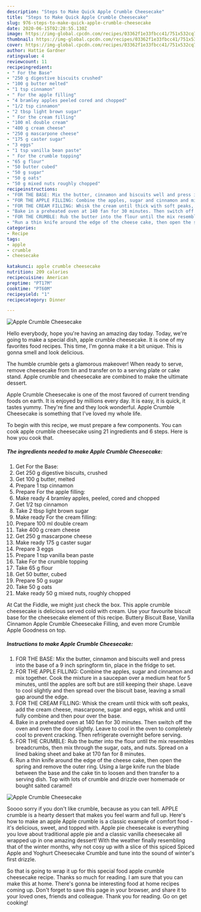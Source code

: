 ```yaml
---
description: "Steps to Make Quick Apple Crumble Cheesecake"
title: "Steps to Make Quick Apple Crumble Cheesecake"
slug: 976-steps-to-make-quick-apple-crumble-cheesecake
date: 2020-06-15T02:28:55.130Z
image: https://img-global.cpcdn.com/recipes/03362f1e33fbcc41/751x532cq70/apple-crumble-cheesecake-recipe-main-photo.jpg
thumbnail: https://img-global.cpcdn.com/recipes/03362f1e33fbcc41/751x532cq70/apple-crumble-cheesecake-recipe-main-photo.jpg
cover: https://img-global.cpcdn.com/recipes/03362f1e33fbcc41/751x532cq70/apple-crumble-cheesecake-recipe-main-photo.jpg
author: Hattie Gardner
ratingvalue: 4
reviewcount: 11
recipeingredient:
- " For the Base"
- "250 g digestive biscuits crushed"
- "100 g butter melted"
- "1 tsp cinnamon"
- " For the apple filling"
- "4 bramley apples peeled cored and chopped"
- "1/2 tsp cinnamon"
- "2 tbsp light brown sugar"
- " For the cream filling"
- "100 ml double cream"
- "400 g cream cheese"
- "250 g mascarpone cheese"
- "175 g caster sugar"
- "3 eggs"
- "1 tsp vanilla bean paste"
- " For the crumble topping"
- "65 g flour"
- "50 butter cubed"
- "50 g sugar"
- "50 g oats"
- "50 g mixed nuts roughly chopped"
recipeinstructions:
- "FOR THE BASE: Mix the butter, cinnamon and biscuits well and press into the base of a 9 inch springform tin, place in the fridge to set."
- "FOR THE APPLE FILLING: Combine the apples, sugar and cinnamon and mix together. Cook the mixture in a saucepan over a medium heat for 5 minutes, until the apples are soft but are still keeping their shape. Leave to cool slightly and then spread over the biscuit base, leaving a small gap around the edge."
- "FOR THE CREAM FILLING: Whisk the cream until thick with soft peaks, add the cream cheese, mascarpone, sugar and eggs, whisk and until fully combine and then pour over the base."
- "Bake in a preheated oven at 140 fan for 30 minutes. Then switch off the oven and oven the door slightly. Leave to cool in the oven to completely cool to prevent cracking. Then refrigerate overnight before serving."
- "FOR THE CRUMBLE: Rub the butter into the flour until the mix resembles breadcrumbs, then mix through the sugar, oats, and nuts. Spread on a lined baking sheet and bake at 170 fan for 8 minutes."
- "Run a thin knife around the edge of the cheese cake, then open the spring and remove the outer ring. Using a large knife run the blade between the base and the cake tin to loosen and then transfer to a serving dish. Top with lots of crumble and drizzle over homemade or bought salted caramel!"
categories:
- Recipe
tags:
- apple
- crumble
- cheesecake

katakunci: apple crumble cheesecake 
nutrition: 209 calories
recipecuisine: American
preptime: "PT17M"
cooktime: "PT60M"
recipeyield: "1"
recipecategory: Dinner

---
```



![Apple Crumble Cheesecake](https://img-global.cpcdn.com/recipes/03362f1e33fbcc41/751x532cq70/apple-crumble-cheesecake-recipe-main-photo.jpg)

Hello everybody, hope you're having an amazing day today. Today, we're going to make a special dish, apple crumble cheesecake. It is one of my favorites food recipes. This time, I'm gonna make it a bit unique. This is gonna smell and look delicious.

The humble crumble gets a glamorous makeover! When ready to serve, remove cheesecake from tin and transfer on to a serving plate or cake stand. Apple crumble and cheesecake are combined to make the ultimate dessert.

Apple Crumble Cheesecake is one of the most favored of current trending foods on earth. It is enjoyed by millions every day. It is easy, it is quick, it tastes yummy. They're fine and they look wonderful. Apple Crumble Cheesecake is something that I've loved my whole life.


To begin with this recipe, we must prepare a few components. You can cook apple crumble cheesecake using 21 ingredients and 6 steps. Here is how you cook that.

<!--inarticleads1-->

##### The ingredients needed to make Apple Crumble Cheesecake:

1. Get  For the Base:
1. Get 250 g digestive biscuits, crushed
1. Get 100 g butter, melted
1. Prepare 1 tsp cinnamon
1. Prepare  For the apple filling:
1. Make ready 4 bramley apples, peeled, cored and chopped
1. Get 1/2 tsp cinnamon
1. Take 2 tbsp light brown sugar
1. Make ready  For the cream filling:
1. Prepare 100 ml double cream
1. Take 400 g cream cheese
1. Get 250 g mascarpone cheese
1. Make ready 175 g caster sugar
1. Prepare 3 eggs
1. Prepare 1 tsp vanilla bean paste
1. Take  For the crumble topping
1. Take 65 g flour
1. Get 50 butter, cubed
1. Prepare 50 g sugar
1. Take 50 g oats
1. Make ready 50 g mixed nuts, roughly chopped


At Cat the Fiddle, we might just check the box. This apple crumble cheesecake is delicious served cold with cream. Use your favourite biscuit base for the cheesecake element of this recipe. Buttery Biscuit Base, Vanilla Cinnamon Apple Crumble Cheesecake Filling, and even more Crumble Apple Goodness on top. 

<!--inarticleads2-->

##### Instructions to make Apple Crumble Cheesecake:

1. FOR THE BASE: Mix the butter, cinnamon and biscuits well and press into the base of a 9 inch springform tin, place in the fridge to set.
1. FOR THE APPLE FILLING: Combine the apples, sugar and cinnamon and mix together. Cook the mixture in a saucepan over a medium heat for 5 minutes, until the apples are soft but are still keeping their shape. Leave to cool slightly and then spread over the biscuit base, leaving a small gap around the edge.
1. FOR THE CREAM FILLING: Whisk the cream until thick with soft peaks, add the cream cheese, mascarpone, sugar and eggs, whisk and until fully combine and then pour over the base.
1. Bake in a preheated oven at 140 fan for 30 minutes. Then switch off the oven and oven the door slightly. Leave to cool in the oven to completely cool to prevent cracking. Then refrigerate overnight before serving.
1. FOR THE CRUMBLE: Rub the butter into the flour until the mix resembles breadcrumbs, then mix through the sugar, oats, and nuts. Spread on a lined baking sheet and bake at 170 fan for 8 minutes.
1. Run a thin knife around the edge of the cheese cake, then open the spring and remove the outer ring. Using a large knife run the blade between the base and the cake tin to loosen and then transfer to a serving dish. Top with lots of crumble and drizzle over homemade or bought salted caramel!
<img src="//assets-global.cpcdn.com/assets/icons/button_play-2c75c40dde080a61004c1f40b05d8f140eaff45d7e9e6481dc71c63d2e7c4909.png" alt="Apple Crumble Cheesecake">

Soooo sorry if you don&#39;t like crumble, because as you can tell. APPLE crumble is a hearty dessert that makes you feel warm and full up. Here&#39;s how to make an apple Apple crumble is a classic example of comfort food - it&#39;s delicious, sweet, and topped with. Apple pie cheesecake is everything you love about traditional apple pie and a classic vanilla cheesecake all wrapped up in one amazing dessert! With the weather finally resembling that of the winter months, why not cosy up with a slice of this spiced Spiced Apple and Yoghurt Cheesecake Crumble and tune into the sound of winter&#39;s first drizzle. 

So that is going to wrap it up for this special food apple crumble cheesecake recipe. Thanks so much for reading. I am sure that you can make this at home. There's gonna be interesting food at home recipes coming up. Don't forget to save this page in your browser, and share it to your loved ones, friends and colleague. Thank you for reading. Go on get cooking!
